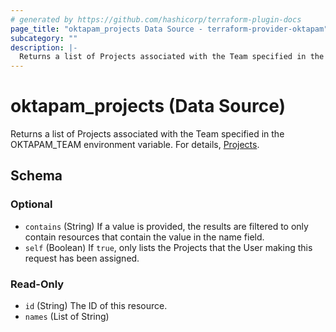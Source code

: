 ```yaml
---
# generated by https://github.com/hashicorp/terraform-plugin-docs
page_title: "oktapam_projects Data Source - terraform-provider-oktapam"
subcategory: ""
description: |-
  Returns a list of Projects associated with the Team specified in the OKTAPAMTEAM environment variable. For details, [Projects](https://help.okta.com/asa/en-us/Content/Topics/AdvServer_Access/docs/setup/projects.htm).
---
```


# oktapam_projects (Data Source)

Returns a list of Projects associated with the Team specified in the OKTAPAM_TEAM environment variable. For details, [Projects](https://help.okta.com/asa/en-us/Content/Topics/Adv_Server_Access/docs/setup/projects.htm).



<!-- schema generated by tfplugindocs -->
## Schema

### Optional

- `contains` (String) If a value is provided, the results are filtered to only contain resources that contain the value in the name field.
- `self` (Boolean) If `true`, only lists the Projects that the User making this request has been assigned.

### Read-Only

- `id` (String) The ID of this resource.
- `names` (List of String)


